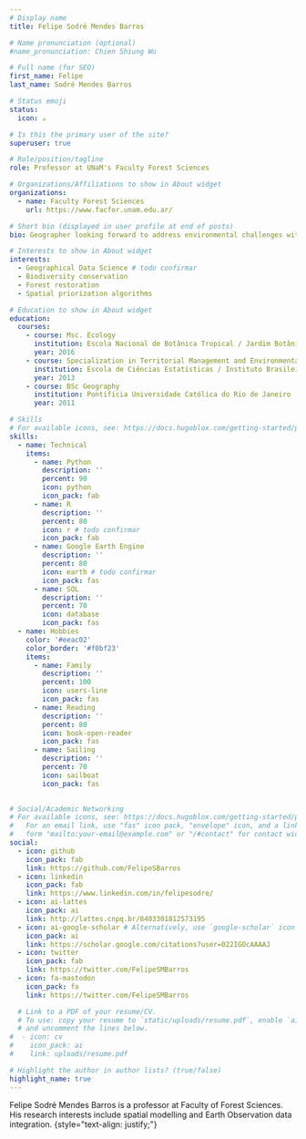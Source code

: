 ```yaml
---
# Display name
title: Felipe Sodré Mendes Barros

# Name pronunciation (optional)
#name_pronunciation: Chien Shiung Wu

# Full name (for SEO)
first_name: Felipe
last_name: Sodré Mendes Barros

# Status emoji
status:
  icon: ☕️

# Is this the primary user of the site?
superuser: true

# Role/position/tagline
role: Professor at UNaM's Faculty Forest Sciences

# Organizations/Affiliations to show in About widget
organizations:
  - name: Faculty Forest Sciences
    url: https://www.facfor.unam.edu.ar/

# Short bio (displayed in user profile at end of posts)
bio: Geographer looking forward to address environmental challenges with spatial statistics and Earth Observation data.

# Interests to show in About widget
interests:
  - Geographical Data Science # todo confirmar
  - Biodiversity conservation
  - Forest restoration
  - Spatial priorization algorithms

# Education to show in About widget
education:
  courses:
    - course: Msc. Ecology
      institution: Escola Nacional de Botânica Tropical / Jardim Botânico do Rio de Janeiro
      year: 2016
    - course: Specialization in Territorial Management and Environmental Analysis
      institution: Escola de Ciências Estatísticas / Instituto Brasileiro de Geografia e Estatísticas
      year: 2013
    - course: BSc Geography
      institution: Pontifícia Universidade Católica do Rio de Janeiro
      year: 2011

# Skills
# For available icons, see: https://docs.hugoblox.com/getting-started/page-builder/#icons
skills:
  - name: Technical
    items:
      - name: Python
        description: ''
        percent: 90
        icon: python
        icon_pack: fab
      - name: R
        description: ''
        percent: 80
        icon: r # todo confirmar
        icon_pack: fab
      - name: Google Earth Engine
        description: ''
        percent: 80
        icon: earth # todo confirmar
        icon_pack: fas
      - name: SQL
        description: ''
        percent: 70
        icon: database
        icon_pack: fas
  - name: Hobbies
    color: '#eeac02'
    color_border: '#f0bf23'
    items:
      - name: Family
        description: ''
        percent: 100
        icon: users-line
        icon_pack: fas
      - name: Reading
        description: ''
        percent: 80
        icon: book-open-reader
        icon_pack: fas
      - name: Sailing
        description: ''
        percent: 70
        icon: sailboat
        icon_pack: fas
      

# Social/Academic Networking
# For available icons, see: https://docs.hugoblox.com/getting-started/page-builder/#icons
#   For an email link, use "fas" icon pack, "envelope" icon, and a link in the
#   form "mailto:your-email@example.com" or "/#contact" for contact widget.
social:
  - icon: github
    icon_pack: fab
    link: https://github.com/FelipeSBarros
  - icon: linkedin
    icon_pack: fab
    link: https://www.linkedin.com/in/felipesodre/
  - icon: ai-lattes
    icon_pack: ai
    link: http://lattes.cnpq.br/8403301812573195
  - icon: ai-google-scholar # Alternatively, use `google-scholar` icon from `ai` icon pack
    icon_pack: ai
    link: https://scholar.google.com/citations?user=022IGOcAAAAJ
  - icon: twitter
    icon_pack: fab
    link: https://twitter.com/FelipeSMBarros
  - icon: fa-mastodon
    icon_pack: fa
    link: https://twitter.com/FelipeSMBarros

  # Link to a PDF of your resume/CV.
  # To use: copy your resume to `static/uploads/resume.pdf`, enable `ai` icons in `params.yaml`,
  # and uncomment the lines below.
#  - icon: cv
#    icon_pack: ai
#    link: uploads/resume.pdf

# Highlight the author in author lists? (true/false)
highlight_name: true
---
```


Felipe Sodré Mendes Barros is a professor at Faculty of Forest Sciences. His research interests include spatial modelling and Earth Observation data integration.
{style="text-align: justify;"}
